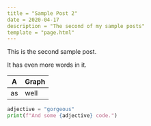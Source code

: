 ```yaml
---
title = "Sample Post 2"
date = 2020-04-17
description = "The second of my sample posts"
template = "page.html"
---
```


This is the second sample post.

It has even more words in it.

| A | Graph |
|---|---|
| as | well |

```python
adjective = "gorgeous"
print(f"And some {adjective} code.")
```
